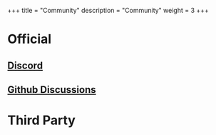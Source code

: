 +++
title = "Community"
description = "Community"
weight = 3
+++
# Official

## [Discord](https://discord.gg/zfAAUbgGr4)

## [Github Discussions](https://github.com/erg-lang/erg/discussions)

# Third Party
